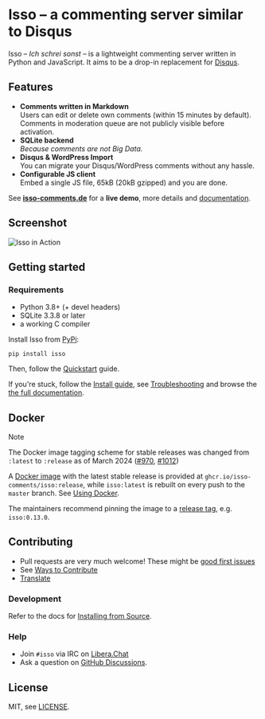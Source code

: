 # Isso – a commenting server similar to Disqus

Isso – *Ich schrei sonst* – is a lightweight commenting server written in
Python and JavaScript. It aims to be a drop-in replacement for
[Disqus](http://disqus.com).

## Features

- **Comments written in Markdown**  
  Users can edit or delete own comments (within 15 minutes by default).
  Comments in moderation queue are not publicly visible before activation.
- **SQLite backend**  
  *Because comments are not Big Data.*
- **Disqus & WordPress Import**  
  You can migrate your Disqus/WordPress comments without any hassle.
- **Configurable JS client**  
  Embed a single JS file, 65kB (20kB gzipped) and you are done.

See **[isso-comments.de](https://isso-comments.de/)** for a **live demo**, more
details and [documentation](https://isso-comments.de/docs/).

## Screenshot

<picture>
 <source media="(prefers-color-scheme: dark)" srcset="https://github.com/isso-comments/isso/assets/6305520/741b312e-798c-412b-918d-39d96deb4a5d">
 <img alt="Isso in Action" src="https://user-images.githubusercontent.com/10212877/167268553-3f30b448-25ff-4850-afef-df2f2e599c93.png">
</picture>

## Getting started

### Requirements

- Python 3.8+ (+ devel headers)
- SQLite 3.3.8 or later
- a working C compiler

Install Isso from [PyPi](https://pypi.python.org/pypi/isso/):

```console
pip install isso
```

Then, follow the [Quickstart](https://isso-comments.de/docs/guides/quickstart/) guide.

If you're stuck, follow the [Install guide](https://isso-comments.de/docs/reference/installation/),
see [Troubleshooting](https://isso-comments.de/docs/guides/troubleshooting/) and browse
the [the full documentation](https://isso-comments.de/docs/).

## Docker

> [!NOTE]  
> The Docker image tagging scheme for stable releases was changed from `:latest`
> to `:release` as of March 2024
> ([#970](https://github.com/isso-comments/isso/pull/970), [#1012](https://github.com/isso-comments/isso/issues/1012))

A [Docker image](https://github.com/isso-comments/isso/pkgs/container/isso) with
the latest stable release is provided at `ghcr.io/isso-comments/isso:release`,
while `isso:latest` is rebuilt on every push to the `master` branch. See
[Using Docker](https://isso-comments.de/docs/reference/installation/#using-docker).

The maintainers recommend pinning the image to a
[release tag](https://github.com/isso-comments/isso/pkgs/container/isso), e.g.
`isso:0.13.0`.

## Contributing

- Pull requests are very much welcome! These might be
  [good first issues](https://github.com/isso-comments/isso/labels/good-first-issue)
- See [Ways to Contribute](https://isso-comments.de/docs/contributing/)
- [Translate](https://isso-comments.de/docs/contributing/#translations)

### Development

<!-- TODO also mention "Development & Testing" section once new docs uploaded -->
Refer to the docs for
[Installing from Source](https://isso-comments.de/docs/reference/installation/#install-from-source).

### Help

- Join `#isso` via IRC on [Libera.Chat](https://libera.chat/)
- Ask a question on [GitHub Discussions](https://github.com/isso-comments/isso/discussions).

## License

MIT, see [LICENSE](LICENSE).
